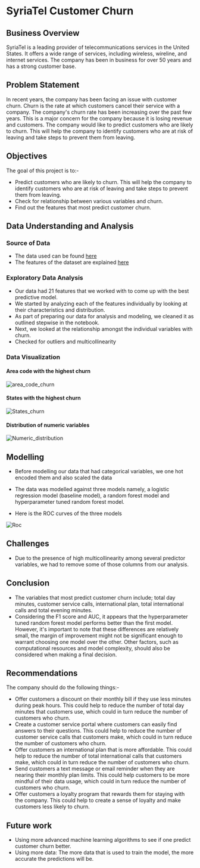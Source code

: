 # SyriaTel Customer Churn

## Business Overview

SyriaTel is a leading provider of telecommunications services in the United States. It offers a wide range of services, including wireless, wireline, and internet services. The company has been in business for over 50 years and has a strong customer base.

## Problem Statement

In recent years, the company has been facing an issue with customer churn. Churn is the rate at which customers cancel their service with a company. The company's churn rate has been increasing over the past few years. This is a major concern for the company because it is losing revenue and customers. The company would like to predict customers who are likely to churn. This will help the company to identify customers who are at risk of leaving and take steps to prevent them from leaving.

## Objectives

The goal of this project is to:-

- Predict customers who are likely to churn. This will help the company to identify customers who are at risk of leaving and take steps to prevent them from leaving.
- Check for relationship between various variables and churn.
- Find out the features that most predict customer churn.

## Data Understanding and Analysis

### Source of Data

- The data used can be found [here](https://www.kaggle.com/datasets/becksddf/churn-in-telecoms-dataset)
- The features of the dataset are explained [here](Data.md)

### Exploratory Data Analysis

- Our data had 21 features that we worked with to come up with the best predictive model.
- We started by analyzing each of the features individually by looking at their characteristics and distribution.
- As part of preparing our data for analysis and modeling, we cleaned it as outlined stepwise in the notebook.
- Next, we looked at the relationship amongst the individual variables with churn.
- Checked for outliers and multicollinearity

### Data Visualization

#### Area code with the highest churn

![area_code_churn](images/area_code_churn.png)

#### States with the highest churn

![States_churn](images/states_churn.png)

#### Distribution of numeric variables

![Numeric_distribution](images/numeric_dist.png)

## Modelling

- Before modelling our data that had categorical variables, we one hot encoded them and also scaled the data
- The data was modelled against three models namely, a logistic regression model (baseline model), a random forest model and hyperparameter tuned random forest model.

- Here is the ROC curves of the three models

![Roc](images/roc.png)

## Challenges

- Due to the presence of high multicollinearity among several predictor variables, we had to remove some of those columns from our analysis.

## Conclusion

- The variables that most predict customer churn include; total day minutes, customer service calls, international plan, total international calls and total evening minutes.
- Considering the F1 score and AUC, it appears that the hyperparameter tuned random forest model performs better than the first model. However, it's important to note that these differences are relatively small, the margin of improvement might not be significant enough to warrant choosing one model over the other. Other factors, such as computational resources and model complexity, should also be considered when making a final decision.

## Recommendations

The company should do the following things:-

- Offer customers a discount on their monthly bill if they use less minutes during peak hours. This could help to reduce the number of total day minutes that customers use, which could in turn reduce the number of customers who churn.
- Create a customer service portal where customers can easily find answers to their questions. This could help to reduce the number of customer service calls that customers make, which could in turn reduce the number of customers who churn.
- Offer customers an international plan that is more affordable. This could help to reduce the number of total international calls that customers make, which could in turn reduce the number of customers who churn.
- Send customers a text message or email reminder when they are nearing their monthly plan limits. This could help customers to be more mindful of their data usage, which could in turn reduce the number of customers who churn.
- Offer customers a loyalty program that rewards them for staying with the company. This could help to create a sense of loyalty and make customers less likely to churn.

## Future work

- Using more advanced machine learning algorithms to see if one predict customer churn better.
- Using more data: The more data that is used to train the model, the more accurate the predictions will be.
